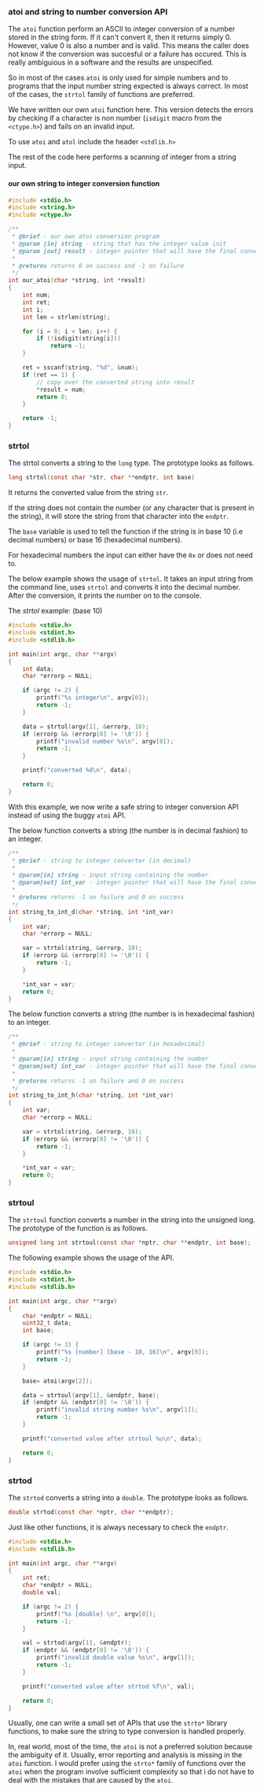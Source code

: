 ### atoi and string to number conversion API

The `atoi` function perform an ASCII to integer conversion of a number stored in the string form. If it can't convert it, then it returns simply 0. However, value 0 is also a number and is valid. This means the caller does not know if the conversion was succesful or a failure has occured. This is really ambiguious in a software and the results are unspecified.

So in most of the cases `atoi` is only used for simple numbers and to programs that the input number string expected is always correct. In most of the cases, the `strtol` family of functions are preferred.

We have written our own `atoi` function here. This version detects the errors by checking if a character is non number \(`isdigit` macro from the `<ctype.h>`\) and fails on an invalid input.

To use `atoi` and `atol` include the header `<stdlib.h>`

The rest of the code here performs a scanning of integer from a string input.

#### our own string to integer conversion function

```c
#include <stdio.h>
#include <string.h>
#include <ctype.h>

/**
 * @brief - our own atoi conversion program
 * @param [in] string - string that has the integer value init
 * @param [out] result - integer pointer that will have the final converted integer
 *
 * @returns returns 0 on success and -1 on failure
 */
int our_atoi(char *string, int *result)
{
    int num;
    int ret;
    int i;
    int len = strlen(string);

    for (i = 0; i < len; i++) {
        if (!isdigit(string[i]))
            return -1;
    }

    ret = sscanf(string, "%d", &num);
    if (ret == 1) {
        // copy over the converted string into result
        *result = num;
        return 0;
    }

    return -1;
}
```

### strtol

The strtol converts a string to the `long` type. The prototype looks as follows.

```c
long strtol(const char *str, char **endptr, int base)
```

It returns the converted value from the string `str`.

If the string does not contain the number \(or any character that is present in the string\), it will store the string from that character into the `endptr`.

The `base` variable is used to tell the function if the string is in base 10 \(i.e decimal numbers\) or base 16 \(hexadecimal numbers\).

For hexadecimal numbers the input can either have the `0x` or does not need to.

The below example shows the usage of `strtol`. It takes an input string from the command line, uses `strtol` and converts it into the decimal number. After the conversion, it prints the number on to the console.

The *strtol* example: \(base 10\)

```c
#include <stdio.h>
#include <stdint.h>
#include <stdlib.h>

int main(int argc, char **argv)
{
    int data;
    char *errorp = NULL;

    if (argc != 2) {
        printf("%s integer\n", argv[0]);
        return -1;
    }

    data = strtol(argv[1], &errorp, 10);
    if (errorp && (errorp[0] != '\0')) {
        printf("invalid number %s\n", argv[0]);
        return -1;
    }

    printf("converted %d\n", data);

    return 0;
}

```

With this example, we now write a safe string to integer conversion API instead of using the buggy `atoi` API.

The below function converts a string \(the number is in decimal fashion\) to an integer.

```c
/**
 * @brief - string to integer converter (in decimal)
 *
 * @param[in] string - input string containing the number
 * @param[out] int_var - integer pointer that will have the final converted number
 *
 * @returns returns -1 on failure and 0 on success
 */
int string_to_int_d(char *string, int *int_var)
{
    int var;
    char *errorp = NULL;

    var = strtol(string, &errorp, 10);
    if (errorp && (errorp[0] != '\0')) {
        return -1;
    }

    *int_var = var;
    return 0;
}
```

The below function converts a string \(the number is in hexadecimal fashion\) to an integer.

```c
/**
 * @brief - string to integer converter (in hexadecimal)
 *
 * @param[in] string - input string containing the number
 * @param[out] int_var - integer pointer that will have the final converted number
 *
 * @returns returns -1 on failure and 0 on success
 */
int string_to_int_h(char *string, int *int_var)
{
    int var;
    char *errorp = NULL;

    var = strtol(string, &errorp, 16);
    if (errorp && (errorp[0] != '\0')) {
        return -1;
    }

    *int_var = var;
    return 0;
}
```

### strtoul

The `strtoul` function converts a number in the string into the unsigned long. The prototype of the function is as follows.

```c
unsigned long int strtoul(const char *nptr, char **endptr, int base);
```

The following example shows the usage of the API.

```c
#include <stdio.h>
#include <stdint.h>
#include <stdlib.h>

int main(int argc, char **argv)
{
    char *endptr = NULL;
    uint32_t data;
    int base;

    if (argc != 3) {
        printf("%s [number] [base - 10, 16]\n", argv[0]);
        return -1;
    }

    base= atoi(argv[2]);

    data = strtoul(argv[1], &endptr, base);
    if (endptr && (endptr[0] != '\0')) {
        printf("invalid string number %s\n", argv[1]);
        return -1;
    }

    printf("converted value after strtoul %u\n", data);

    return 0;
}
```

### strtod

The `strtod` converts a string into a `double`. The prototype looks as follows.

```c
double strtod(const char *nptr, char **endptr);
```

Just like other functions, it is always necessary to check the `endptr`.

```c
#include <stdio.h>
#include <stdlib.h>

int main(int argc, char **argv)
{
    int ret;
    char *endptr = NULL;
    double val;

    if (argc != 2) {
        printf("%s [double] \n", argv[0]);
        return -1;
    }

    val = strtod(argv[1], &endptr);
    if (endptr && (endptr[0] != '\0')) {
        printf("invalid double value %s\n", argv[1]);
        return -1;
    }

    printf("converted value after strtod %f\n", val);

    return 0;
}
```

Usually, one can write a small set of APIs that use the `strto*` library functions, to make sure the string to type conversion is handled properly.

In, real world, most of the time, the `atoi` is not a preferred solution because the ambiguity of it. Usually, error reporting and analysis is missing in the `atoi` function. I would prefer using the `strto*` family of
functions over the `atoi` when the program involve sufficient complexity so that i do not have to deal with the mistakes that are caused by the `atoi`.

